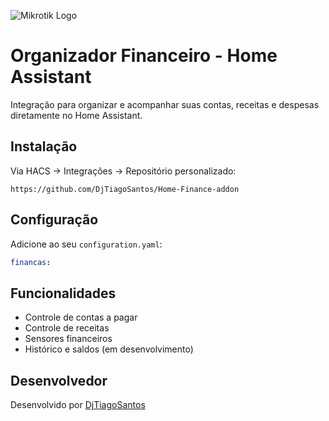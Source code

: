 ![Mikrotik Logo](https://raw.githubusercontent.com/tomaae/homeassistant-mikrotik_router/master/docs/assets/images/ui/header.png)
# Organizador Financeiro - Home Assistant

Integração para organizar e acompanhar suas contas, receitas e despesas diretamente no Home Assistant.

## Instalação

Via HACS → Integrações → Repositório personalizado:

```
https://github.com/DjTiagoSantos/Home-Finance-addon
```

## Configuração

Adicione ao seu `configuration.yaml`:

```yaml
financas:
```

## Funcionalidades

- Controle de contas a pagar
- Controle de receitas
- Sensores financeiros
- Histórico e saldos (em desenvolvimento)

## Desenvolvedor

Desenvolvido por [DjTiagoSantos](https://github.com/DjTiagoSantos)
